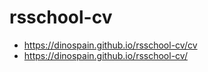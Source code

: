 # rsschool-cv

- https://dinospain.github.io/rsschool-cv/cv
- https://dinospain.github.io/rsschool-cv/
